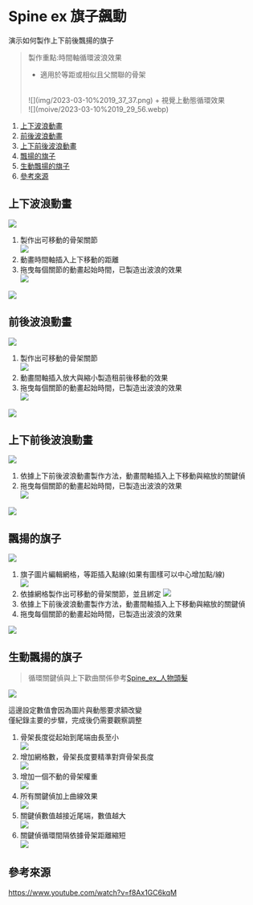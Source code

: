 # Spine ex 旗子飆動

演示如何製作上下前後飄揚的旗子

> 製作重點:時間軸循環波浪效果
>
> + 適用於等距或相似且父關聯的骨架
> <br>
> ![](img/2023-03-10%2019_37_37.png)
> + 視覺上動態循環效果
> <br>
> ![](moive/2023-03-10%2019_29_56.webp)

1. [上下波浪動畫](#上下波浪動畫)
2. [前後波浪動畫](#前後波浪動畫)
3. [上下前後波浪動畫](#上下前後波浪動畫)
4. [飄揚的旗子](#飄揚的旗子)
5. [生動飄揚的旗子](#生動飄揚的旗子)
6. [參考來源](#參考來源)

## 上下波浪動畫

![](moive/2023-03-10%2014_51_32.webp)

1. 製作出可移動的骨架關節
   <br>
   ![](img/2023-03-10%2014_53_17.png)
2. 動畫時間軸插入上下移動的距離
3. 拖曳每個關節的動畫起始時間，已製造出波浪的效果
   <br>
   ![](moive/2023-03-10%2015_04_17.webp)

![](img/2023-03-10%2014_53_27.png)

## 前後波浪動畫

![](moive/2023-03-10%2019_20_42.webp)

1. 製作出可移動的骨架關節
   <br>
   ![](img/2023-03-10%2014_53_17.png)
2. 動畫間軸插入放大與縮小製造租前後移動的效果
3. 拖曳每個關節的動畫起始時間，已製造出波浪的效果
   <br>
   ![](moive/2023-03-10%2015_20_05.webp)

![](img/2023-03-10%2014_53_37.png)

## 上下前後波浪動畫

![](moive/2023-03-10%2019_21_51.webp)

1. 依據上下前後波浪動畫製作方法，動畫間軸插入上下移動與縮放的關鍵偵
2. 拖曳每個關節的動畫起始時間，已製造出波浪的效果
   <br>
   ![](moive/2023-03-10%2015_30_32.webp)

![](img/2023-03-10%2015_30_32.png)

## 飄揚的旗子

![](moive/2023-03-10%2019_24_12.webp)

1. 旗子圖片編輯網格，等距插入點線(如果有圖樣可以中心增加點/線)
   <br>
   ![](img/2023-03-10%2017_52_11.png)
2. 依據網格製作出可移動的骨架關節，並且綁定
   ![](img/2023-03-10%2017_52_55.png)
3. 依據上下前後波浪動畫製作方法，動畫間軸插入上下移動與縮放的關鍵偵
4. 拖曳每個關節的動畫起始時間，已製造出波浪的效果
   
![](img/2023-03-10%2015_30_32.png)

## 生動飄揚的旗子

> 循環關鍵偵與上下歡曲關係參考[Spine_ex_人物頭髮](Spine_ex_人物頭髮.md)

![](moive/2023-03-10%2019_29_36.webp)

這邊設定數值會因為圖片與動態要求額改變
<br>
僅紀錄主要的步驟，完成後仍需要觀察調整

1. 骨架長度從起始到尾端由長至小
   <br>
   ![](img/2023-03-10%2017_58_05.png)
2. 增加網格數，骨架長度要精準對齊骨架長度
   <br>
   ![](img/2023-03-10%2017_58_15.png)
3. 增加一個不動的骨架權重
   <br>
   ![](img/2023-03-10%2017_58_22.png)
4. 所有關鍵偵加上曲線效果
   <br>
   ![](img/2023-03-10%2017_58_55.png)
5. 關鍵偵數值越接近尾端，數值越大
   <br>
    ![](moive/2023-03-10%2018_04_49.webp)
6. 關鍵偵循環間隔依據骨架距離縮短
   <br>
   ![](moive/2023-03-10%2018_10_21.webp)

## 參考來源

https://www.youtube.com/watch?v=f8Ax1GC6kqM